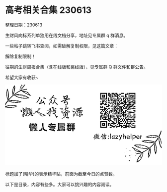 # 高考相关合集 230613

整理日期：230613

 

 

生财风向标系列单独用在线文档分享，地址见专属群 q 群消息。

一些帖子跳转飞书查阅，如需破解复制权限，见这篇文章：

解除复制限制！

往期的生财周报合集（含在线版和离线版），见专属群 Q 群文件和群公告。

希望大家有收获~

![](img/gaokao-xiangguan_0003.png)

标题加了(精华)的表示精华贴，前面为截至今日的点赞数。

以下是目录，内容有些多。大家可以挑兴趣的内容阅读。

 

